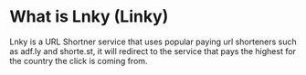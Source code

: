 # What is Lnky (Linky)
Lnky is a URL Shortner service that uses popular paying url shorteners such as adf.ly and shorte.st, it will redirect to the service that
pays the highest for the country the click is coming from. 